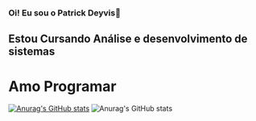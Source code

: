 ### Oi! Eu sou o Patrick Deyvis👋

## Estou Cursando Análise e desenvolvimento de sistemas
 
# Amo Programar

[![Anurag's GitHub stats](https://github-readme-stats.vercel.app/api?username=patrickdeyvis)](https://github.com/anuraghazra/github-readme-stats)
![Anurag's GitHub stats](https://github-readme-stats.vercel.app/api?username=patrickdeyvis&hide=contribs,prs)
